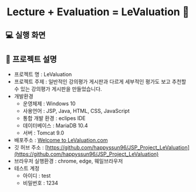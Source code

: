 <h1 align="center">Lecture + Evaluation = LeValuation 📝</h1>


##  💻 실행 화면

<p align="center">
    

</p>



## 📑 프로젝트 설명

- 프로젝트 명 : LeValuation
- 프로젝트 주제 : 일반적인 강의평가 게시판과 다르게 세부적인 평가도 보고 추천할 수 있는 강의평가 게시판을 만들었습니다.
- 개발환경
  - 운영체제 : Windows 10
  - 사용언어 : JSP, Java, HTML, CSS, JavaScript 
  - 통합 개발 환경 : eclipes IDE
  - 데이터베이스 : MariaDB 10.4
  - 서버 : Tomcat 9.0
- 배포주소 : [Welcome to LeValuation.com](http://cancan1.cafe24.com/)
- 깃 허브 주소 : [https://github.com/happyssun96/JSP_Project_LeValuation](https://github.com/happyssun96/JSP_Project_LeValuation)
- 브라우저 실행환경 : chrome, edge, 웨일브라우저
- 테스트 계정
  - 아이디 : test
  - 비밀번호 : 1234

